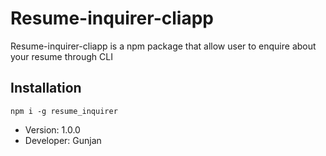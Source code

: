 # Resume-inquirer-cliapp

Resume-inquirer-cliapp is a npm package that allow user to enquire about your resume through CLI

## Installation

```
npm i -g resume_inquirer
```

- Version: 1.0.0
- Developer: Gunjan
